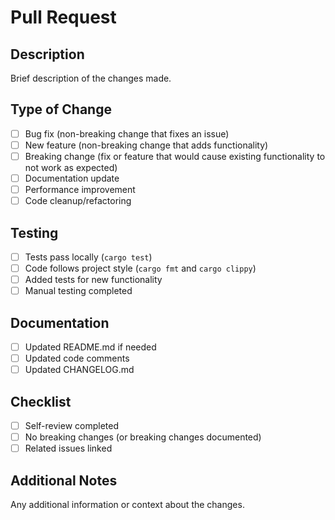 # Pull Request

## Description

Brief description of the changes made.

## Type of Change

- [ ] Bug fix (non-breaking change that fixes an issue)
- [ ] New feature (non-breaking change that adds functionality)
- [ ] Breaking change (fix or feature that would cause existing functionality to not work as expected)
- [ ] Documentation update
- [ ] Performance improvement
- [ ] Code cleanup/refactoring

## Testing

- [ ] Tests pass locally (`cargo test`)
- [ ] Code follows project style (`cargo fmt` and `cargo clippy`)
- [ ] Added tests for new functionality
- [ ] Manual testing completed

## Documentation

- [ ] Updated README.md if needed
- [ ] Updated code comments
- [ ] Updated CHANGELOG.md

## Checklist

- [ ] Self-review completed
- [ ] No breaking changes (or breaking changes documented)
- [ ] Related issues linked

## Additional Notes

Any additional information or context about the changes.
